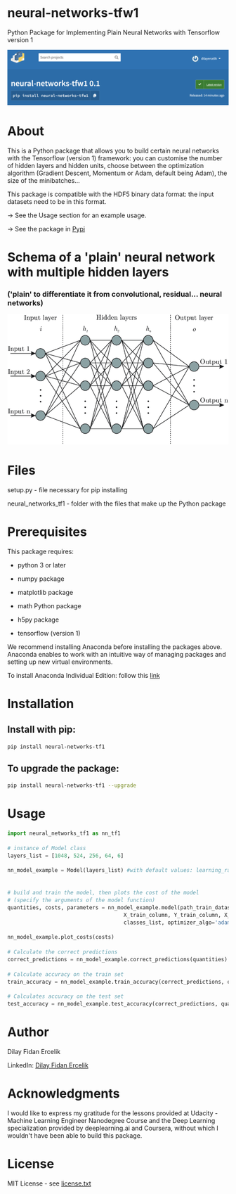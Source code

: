 # neural-networks-tfw1
Python Package for Implementing Plain Neural Networks with Tensorflow version 1

![img](https://github.com/dilayercelik/neural-networks-tfw1/blob/master/img1.png)

# About
This is a Python package that allows you to build certain neural networks with the Tensorflow (version 1) framework: you can customise the number of hidden layers and hidden units, choose between the optimization algorithm (Gradient Descent, Momentum or Adam, default being Adam), the size of the minibatches...

This package is compatible with the HDF5 binary data format: the input datasets need to be in this format.

-> See the Usage section for an example usage.

-> See the package in [Pypi](https://pypi.org/project/neural-networks-tfw1/)

# Schema of a 'plain' neural network with multiple hidden layers 

### ('plain' to differentiate it from convolutional, residual... neural networks)
![img2](https://github.com/dilayercelik/neural-networks-tfw1/blob/master/img2.png)

# Files
setup.py - file necessary for pip installing

neural_networks_tf1 - folder with the files that make up the Python package

# Prerequisites
This package requires:
- python 3 or later  

- numpy package

- matplotlib package

- math Python package

- h5py package

- tensorflow (version 1)

We recommend installing Anaconda before installing the packages above.
Anaconda enables to work with an intuitive way of managing packages and setting up new virtual environments.

To install Anaconda Individual Edition: follow this [link](https://docs.anaconda.com/anaconda/install/)


# Installation
## Install with pip:

```bash
pip install neural-networks-tf1
```

## To upgrade the package:

```bash
pip install neural-networks-tf1 --upgrade
```

# Usage

```python
import neural_networks_tf1 as nn_tf1

# instance of Model class
layers_list = [1048, 524, 256, 64, 6]

nn_model_example = Model(layers_list) #with default values: learning_rate=0.001, n_epochs=10, minibatch_size=32):


# build and train the model, then plots the cost of the model
# (specify the arguments of the model function)
quantities, costs, parameters = nn_model_example.model(path_train_dataset, path_test_dataset,
                                     X_train_column, Y_train_column, X_test_column, Y_test_column,
                                     classes_list, optimizer_algo='adam', print_cost=True)

nn_model_example.plot_costs(costs)

# Calculate the correct predictions
correct_predictions = nn_model_example.correct_predictions(quantities)

# Calculate accuracy on the train set
train_accuracy = nn_model_example.train_accuracy(correct_predictions, quantities)

# Calculates accuracy on the test set
test_accuracy = nn_model_example.test_accuracy(correct_predictions, quantities)
```


# Author
Dilay Fidan Ercelik

LinkedIn: [Dilay Fidan Ercelik](https://www.linkedin.com/in/dilay-fidan-ercelik-682675194/)

# Acknowledgments
I would like to express my gratitude for the lessons provided at Udacity - Machine Learning Engineer Nanodegree Course
and the Deep Learning specialization provided by deeplearning.ai and Coursera, without which I wouldn't have been able to build this package.

# License
MIT License - see [license.txt](https://github.com/dilayercelik/neural-networks-tfw1/blob/master/neural_networks_tfw1/license.txt)
